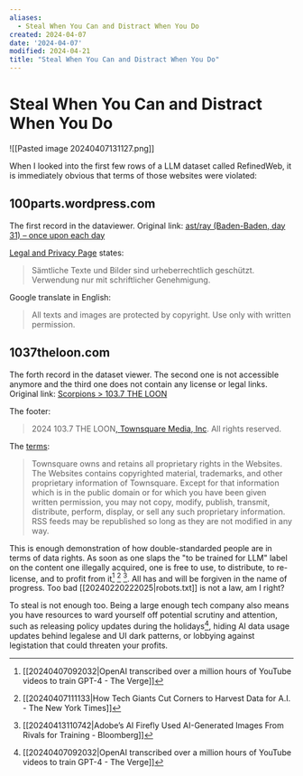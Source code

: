 ```yaml
---
aliases:
  - Steal When You Can and Distract When You Do
created: 2024-04-07
date: '2024-04-07'
modified: 2024-04-21
title: "Steal When You Can and Distract When You Do"
---
```


# Steal When You Can and Distract When You Do

![[Pasted image 20240407131127.png]]

When I looked into the first few rows of a LLM dataset called RefinedWeb, it is immediately obvious that terms of those websites were violated:
## 100parts.wordpress.com
The first record in the dataviewer. Original link: [ast/ray (Baden-Baden, day 31) – once upon each day](http://100parts.wordpress.com/2012/08/04/astray-baden-baden-day-31/)

[Legal and Privacy Page](https://100parts.wordpress.com/impressum-privacy-policy/) states:
> Sämtliche Texte und Bilder sind urheberrechtlich geschützt. Verwendung nur mit schriftlicher Genehmigung.

Google translate in English:
> All texts and images are protected by copyright. Use only with written permission.

## 1037theloon.com
The forth record in the dataset viewer. The second one is not accessible anymore and the third one does not contain any license or legal links. Original link: [Scorpions \> 103.7 THE LOON](http://1037theloon.com/tags/scorpions/)

The footer:
> 2024 103.7 THE LOON[, Townsquare Media, Inc](https://www.townsquaremedia.com). All rights reserved.

The [terms](https://1037theloon.com/terms/):
> Townsquare owns and retains all proprietary rights in the Websites. The Websites contains copyrighted material, trademarks, and other proprietary information of Townsquare. Except for that information which is in the public domain or for which you have been given written permission, you may not copy, modify, publish, transmit, distribute, perform, display, or sell any such proprietary information. RSS feeds may be republished so long as they are not modified in any way.

This is enough demonstration of how double-standarded people are in terms of data rights. As soon as one slaps the "to be trained for LLM" label on the content one illegally acquired, one is free to use, to distribute, to re-license, and to profit from it[^1] [^2] [^3]. All has and will be forgiven in the name of progress. Too bad [[20240220222025|robots.txt]] is not a law, am I right?

To steal is not enough too. Being a large enough tech company also means you have resources to ward yourself off potential scrutiny and attention, such as releasing policy updates during the holidays[^1], hiding AI data usage updates behind legalese and UI dark patterns, or lobbying against legistation that could threaten your profits.

[^1]: [[20240407092032|OpenAI transcribed over a million hours of YouTube videos to train GPT-4 - The Verge]]
[^2]: [[20240407111133|How Tech Giants Cut Corners to Harvest Data for A.I. - The New York Times]]
[^3]: [[20240413110742|Adobe’s AI Firefly Used AI-Generated Images From Rivals for Training - Bloomberg]]